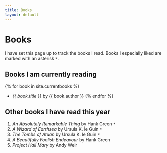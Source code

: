 ```yaml
---
title: Books
layout: default
---
```


# Books

I have set this page up to track the books I read. 
Books I especially liked are marked with an asterisk  `*`.

## Books I am currently reading

{% for book in site.currentbooks %}
* _{{ book.title }}_ by {{ book.author }}
{% endfor %}


## Other books I have read this year

1. _An Absolutely Remarkable Thing_ by Hank Green `*`
2. _A Wizard of Earthsea_ by Ursula K. le Guin `*`
3. _The Tombs of Atuan_ by Ursula K. le Guin `*`
4. _A Beautifully Foolish Endeavour_ by Hank Green
5. _Project Hail Mary_ by Andy Weir
